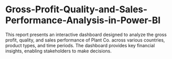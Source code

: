 # Gross-Profit-Quality-and-Sales-Performance-Analysis-in-Power-BI
This report presents an interactive dashboard designed to analyze the gross profit, quality, and sales performance of Plant Co. across various countries, product types, and time periods. The dashboard provides key financial insights, enabling stakeholders to make decisions.
